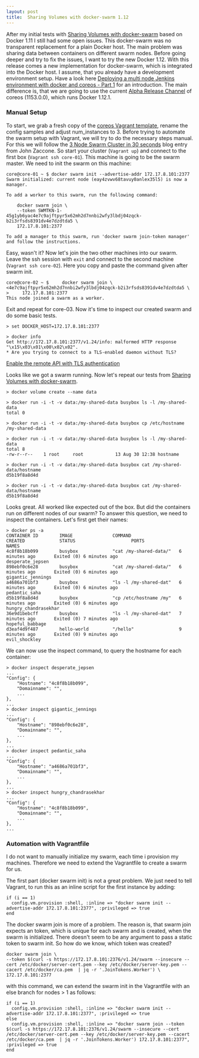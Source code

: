 ```yaml
---
layout: post
title:  Sharing Volumes with docker-swarm 1.12
---
```


After my initial tests with [Sharing Volumes with docker-swarm](/Sharing-Volumes-With-Docker-Swarm/) based on Docker 1.11 I still had some open issues. This docker-swarm was no transparent replacement for a plain Docker host. The main problem was sharing data between containers on different swarm nodes. Before going deeper and try to fix the issues, I want to try the new Docker 1.12.
With this release comes a new implementation for docker-swarm, which is integrated into the Docker host. I assume, that you already have a development environment setup. Have a look here [Deploying a multi node Jenkins environment with docker and coreos - Part 1](/Master-Slave-Jenkins-With-Docker-Part1/) for an introduction. The main difference is, that we are going to use the current [Alpha Release Channel](https://coreos.com/releases/) of coreos (1153.0.0), which runs Docker 1.12.1.

<!-- more -->

### Manual Setup
To start, we grab a fresh copy of the [coreos Vagrant template](https://github.com/coreos/coreos-vagrant), rename the config samples and adjust num_instances to 3.
Before trying to automate the swarm setup with Vagrant, we will try to do the necessary steps manual. For this we will follow the [3 Node Swarm Cluster in 30 seconds](http://www.johnzaccone.io/3-node-cluster-in-30-seconds/) blog entry from John Zaccone.
So start your cluster (```Vagrant up```) and connect to the first box (```Vagrant ssh core-01```). This machine is going to be the swarm master. We need to init the swarm on this machine:

```
core@core-01 ~ $ docker swarm init --advertise-addr 172.17.8.101:2377
Swarm initialized: current node (eay4zvwv68tavuy0anlex35l5) is now a manager.

To add a worker to this swarm, run the following command:

    docker swarm join \
    --token SWMTKN-1-45g1yb6yac4e7c9ajftpyr5x62mh2d7nnbi2wfy3lbdj04zqck-b2i3rfsds8391dv4e7dzdtda5 \
    172.17.8.101:2377

To add a manager to this swarm, run 'docker swarm join-token manager' and follow the instructions.
```
Easy, wasn't it? Now let's join the two other machines into our swarm. Leave the ssh session with ```exit``` and connect to the second machine (```Vagrant ssh core-02```). Here you copy and paste the command given after swarm init.

```
core@core-02 ~ $     docker swarm join \
<4e7c9ajftpyr5x62mh2d7nnbi2wfy3lbdj04zqck-b2i3rfsds8391dv4e7dzdtda5 \
>     172.17.8.101:2377
This node joined a swarm as a worker.
```
Exit and repeat for core-03. Now it's time to inspect our created swarm and do some basic tests.

```
> set DOCKER_HOST=172.17.8.101:2377

> docker info
Get http://172.17.8.101:2377/v1.24/info: malformed HTTP response "\x15\x03\x01\x00\x02\x02".
* Are you trying to connect to a TLS-enabled daemon without TLS?
```
[Enable the remote API with TLS authentication](https://coreos.com/os/docs/latest/customizing-docker.html#enable-the-remote-api-with-tls-authentication)


Looks like we got a swarm running. Now let's repeat our tests from [Sharing Volumes with docker-swarm](/Sharing-Volumes-With-Docker-Swarm/).

```
> docker volume create --name data

> docker run -i -t -v data:/my-shared-data busybox ls -l /my-shared-data
total 0

> docker run -i -t -v data:/my-shared-data busybox cp /etc/hostname /my-shared-data

> docker run -i -t -v data:/my-shared-data busybox ls -l /my-shared-data
total 8
-rw-r--r--    1 root     root            13 Aug 30 12:38 hostname

> docker run -i -t -v data:/my-shared-data busybox cat /my-shared-data/hostname
d5b19f8a8d4d

> docker run -i -t -v data:/my-shared-data busybox cat /my-shared-data/hostname
d5b19f8a8d4d
```

Looks great. All worked like expected out of the box. But did the containers run on different nodes of our swarm? To answer this question, we need to inspect the containers. Let's first get their names:

```
> docker ps -a
CONTAINER ID        IMAGE               COMMAND                  CREATED             STATUS            			PORTS               NAMES
4c8f8b18b099        busybox             "cat /my-shared-data/"   6 minutes ago       Exited (0) 6 minutes ago                 		desperate_jepsen
898ebf0c6e28        busybox             "cat /my-shared-data/"   6 minutes ago       Exited (0) 6 minutes ago                       gigantic_jennings
a4686a701bf3        busybox             "ls -l /my-shared-dat"   6 minutes ago       Exited (0) 6 minutes ago                       pedantic_saha
d5b19f8a8d4d        busybox             "cp /etc/hostname /my"   6 minutes ago       Exited (0) 6 minutes ago                       hungry_chandrasekhar
36e9d1bebcff        busybox             "ls -l /my-shared-dat"   7 minutes ago       Exited (0) 7 minutes ago                       hopeful_babbage
d3eaf4d9f487        hello-world         "/hello"                 9 minutes ago       Exited (0) 9 minutes ago                       evil_shockley
```

We can now use the inspect command, to query the hostname for each container:
```
> docker inspect desperate_jepsen
...
"Config": {
    "Hostname": "4c8f8b18b099",
    "Domainname": "",
    ...
},
...
> docker inspect gigantic_jennings
...
"Config": {
    "Hostname": "898ebf0c6e28",
    "Domainname": "",
    ...
},
...
> docker inspect pedantic_saha
...
"Config": {
    "Hostname": "a4686a701bf3",
    "Domainname": "",
    ...
},
...
> docker inspect hungry_chandrasekhar
...
"Config": {
    "Hostname": "4c8f8b18b099",
    "Domainname": "",
    ...
},
...
```

### Automation with Vagrantfile
I do not want to manually initialize my swarm, each time i provision my machines. Therefore we need to extend the Vagrantfile to create a swarm for us.

The first part (docker swarm init) is not a great problem. We just need to tell Vagrant, to run this as an inline script for the first instance by adding:

```
if (i == 1)
  config.vm.provision :shell, :inline => "docker swarm init --advertise-addr 172.17.8.101:2377", :privileged => true
end  
```

The docker swarm join is more of a problem. The reason is, that swarm join expects an token, which is unique for each swarm and is created, when the swarm is initialized. There doesn't seem to be any argument to pass a static token to swarm init. So how do we know, which token was created?


```
docker swarm join \
--token $(curl -s https://172.17.8.101:2376/v1.24/swarm --insecure --cert /etc/docker/server-cert.pem --key /etc/docker/server-key.pem --cacert /etc/docker/ca.pem  | jq -r '.JoinTokens.Worker') \
172.17.8.101:2377
```

with this command, we can extend the swarm init in the Vagrantfile with an else branch for nodes > 1 as follows:

```
if (i == 1)
  config.vm.provision :shell, :inline => "docker swarm init --advertise-addr 172.17.8.101:2377", :privileged => true
else
  config.vm.provision :shell, :inline => "docker swarm join --token $(curl -s https://172.17.8.101:2376/v1.24/swarm --insecure --cert /etc/docker/server-cert.pem --key /etc/docker/server-key.pem --cacert /etc/docker/ca.pem  | jq -r '.JoinTokens.Worker') 172.17.8.101:2377", :privileged => true
end  
```
